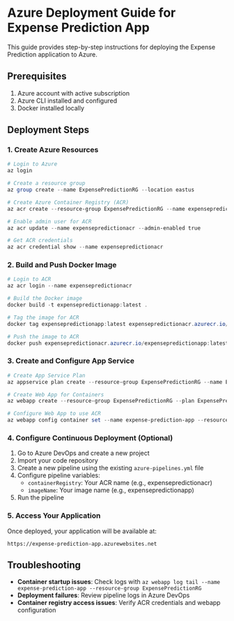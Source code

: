 # Azure Deployment Guide for Expense Prediction App

This guide provides step-by-step instructions for deploying the Expense Prediction application to Azure.

## Prerequisites

1. Azure account with active subscription
2. Azure CLI installed and configured
3. Docker installed locally

## Deployment Steps

### 1. Create Azure Resources

```powershell
# Login to Azure
az login

# Create a resource group
az group create --name ExpensePredictionRG --location eastus

# Create Azure Container Registry (ACR)
az acr create --resource-group ExpensePredictionRG --name expensepredictionacr --sku Basic

# Enable admin user for ACR
az acr update --name expensepredictionacr --admin-enabled true

# Get ACR credentials
az acr credential show --name expensepredictionacr
```

### 2. Build and Push Docker Image

```powershell
# Login to ACR
az acr login --name expensepredictionacr

# Build the Docker image
docker build -t expensepredictionapp:latest .

# Tag the image for ACR
docker tag expensepredictionapp:latest expensepredictionacr.azurecr.io/expensepredictionapp:latest

# Push the image to ACR
docker push expensepredictionacr.azurecr.io/expensepredictionapp:latest
```

### 3. Create and Configure App Service

```powershell
# Create App Service Plan
az appservice plan create --resource-group ExpensePredictionRG --name ExpensePredictionPlan --sku B1 --is-linux

# Create Web App for Containers
az webapp create --resource-group ExpensePredictionRG --plan ExpensePredictionPlan --name expense-prediction-app --deployment-container-image-name expensepredictionacr.azurecr.io/expensepredictionapp:latest

# Configure Web App to use ACR
az webapp config container set --name expense-prediction-app --resource-group ExpensePredictionRG --docker-custom-image-name expensepredictionacr.azurecr.io/expensepredictionapp:latest --docker-registry-server-url https://expensepredictionacr.azurecr.io --docker-registry-server-user expensepredictionacr --docker-registry-server-password <acr-password>
```

### 4. Configure Continuous Deployment (Optional)

1. Go to Azure DevOps and create a new project
2. Import your code repository
3. Create a new pipeline using the existing `azure-pipelines.yml` file
4. Configure pipeline variables:
   - `containerRegistry`: Your ACR name (e.g., expensepredictionacr)
   - `imageName`: Your image name (e.g., expensepredictionapp)
5. Run the pipeline

### 5. Access Your Application

Once deployed, your application will be available at:
```
https://expense-prediction-app.azurewebsites.net
```

## Troubleshooting

- **Container startup issues**: Check logs with `az webapp log tail --name expense-prediction-app --resource-group ExpensePredictionRG`
- **Deployment failures**: Review pipeline logs in Azure DevOps
- **Container registry access issues**: Verify ACR credentials and webapp configuration